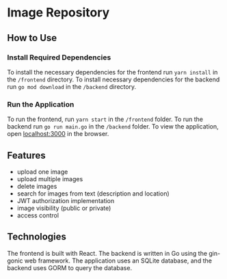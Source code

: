 # Image Repository

## How to Use
### Install Required Dependencies
To install the necessary dependencies for the frontend run `yarn install` in the `/frontend` directory. To install necessary dependencies for the backend run `go mod download` in the `/backend` directory.
### Run the Application
To run the frontend, run `yarn start` in the `/frontend` folder. To run the backend run `go run main.go` in the `/backend` folder. To view the application, open [localhost:3000](localhost:3000) in the browser.

## Features
- upload one image
- upload multiple images
- delete images
- search for images from text (description and location)
- JWT authorization implementation
- image visibility (public or private)
- access control

## Technologies
The frontend is built with React. The backend is written in Go using the gin-gonic web framework. The application uses an SQLite database, and the backend uses GORM to query the database.
